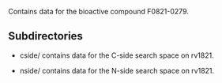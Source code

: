 Contains data for the bioactive compound F0821-0279.

## Subdirectories

- cside/ contains data for the C-side search space on rv1821.

- nside/ contains data for the N-side search space on rv1821.

